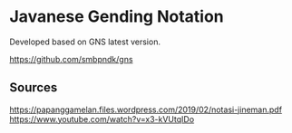 # Javanese Gending Notation

Developed based on GNS latest version.

https://github.com/smbpndk/gns

## Sources

https://papanggamelan.files.wordpress.com/2019/02/notasi-jineman.pdf
https://www.youtube.com/watch?v=x3-kVUtqIDo
